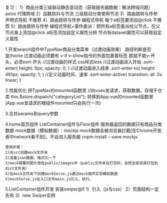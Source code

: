 复习：
1）商品分类三级联动静态变动态（获取服务器数据：解决跨域问题）axios 代理跨域
2）函数防抖与节流    三级联动分类使用节流
3）路由跳转与传参    声明式导航   不推荐
4）路由跳转与传参    编程式导航   每个a标签要添加@click  不推荐
5）路由跳转与传参    编程式导航+事件委派：把所有a标签委派给父节点，在父节点身上添加@click     a标签添加自定义属性分辨     节点有dataset属性可以获取自定义属性


1.开发search组件中TypeNav商品分类菜单（过渡动画效果）
路径判断是否是/home
过渡动画必须要有 v-if v-show指令的外面包裹着<transition></transition>标签
<transition name="sort">
</transition>
那就不能v-开头，必须sort-开头
//过渡动画的样式 css样式less
//过渡动画进入开始
.sort-enter{
    height: 0px;
    opacity: 0;
}
//过渡动画进入结束
.sort-enter-to{
    height: 461px;
    opacity: 1;
}
//定义动画时间、速率
.sort-enter-active{
    transition: all .5s linear;
}

2.性能优化
把TypeNav的mounted函数里
//向vuex发请求，获取数据，存储于仓库
this.$store.dispatch("categoryList");
转移到App.vue的mounted函数里(App.vue发请求的根组件mounted只会执行一次)

3.合并params和query参数

4.home首页组件 ListContainer组件与Floor组件
服务器返回的数据只有商品分类数据
mock数据（模拟数据）：mockjs   mock数据会被浏览器拦截[在Chrome开发者中network看不到]，不会进入服务器
cnpm install --save mockjs

    使用步骤：
    1)在src创建mock文件夹
    2)准备json数据，格式化一下
    3)mock需要的图片放在public/images中（public文件夹在打包时，会把全部资源打包到dist文件夹）
    4)在mock文件夹下创建mockServe.js通过mock插件实现模拟数据
    5)mockServe.js在入口文件main.js引入，执行。


5.ListContainer组件开发
安装swiper@5
    1）引入（js与css）
    2）页面结构一定先有
    3）new Swiper实例